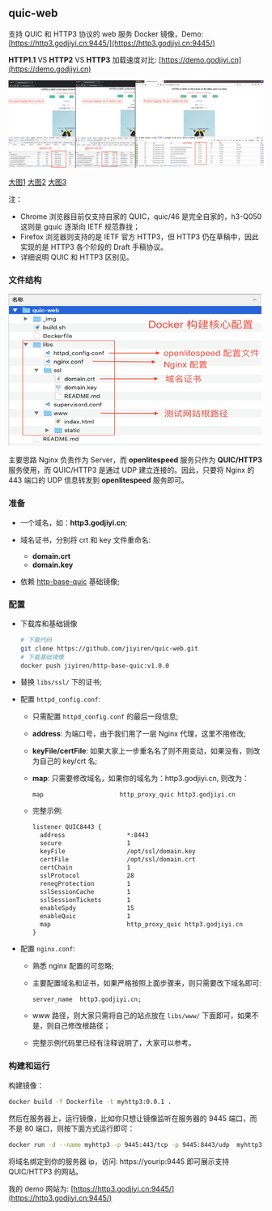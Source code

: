 ## quic-web

支持 QUIC 和 HTTP3 协议的 web 服务 Docker 镜像，Demo: [https://http3.godjiyi.cn:9445/](https://http3.godjiyi.cn:9445/)

**HTTP1.1** VS **HTTP2** VS **HTTP3** 加载速度对比: [https://demo.godjiyi.cn](https://demo.godjiyi.cn)

![](./_img/quic.jpg)

<a href="./_img/quic46.png" target="_blank">大图1<a/> <a href="./_img/quic50.png" target="_blank">大图2<a/>  <a href="./_img/http3.png" target="_blank">大图3<a/>

注：

* Chrome 浏览器目前仅支持自家的 QUIC，quic/46 是完全自家的，h3-Q050 这则是 gquic 逐渐向 IETF 规范靠拢；
* Firefox 浏览器则支持的是 IETF 官方 HTTP3，但 HTTP3 仍在草稿中，因此实现的是 HTTP3 各个阶段的 Draft 手稿协议。
* 详细说明 QUIC 和 HTTP3 区别见。

### 文件结构

<a href="./_img/quic-web-arc.png"><img alt="logo" width="500" height="300" src="./_img/quic-web-arc.png" alt="quic-web">
    </a>


主要思路 Nginx 负责作为 Server，而 **openlitespeed** 服务只作为 **QUIC/HTTP3** 服务使用，而 QUIC/HTTP3 是通过 UDP 建立连接的。因此，只要将 Nginx 的 443 端口的 UDP 信息转发到 **openlitespeed** 服务即可。

### 准备

* 一个域名，如：**http3.godjiyi.cn**;
* 域名证书，分别将 crt 和 key 文件重命名:
	* **domain.crt**
	* **domain.key** 

* 依赖 [http-base-quic](https://hub.docker.com/repository/docker/jiyiren/http-base-quic) 基础镜像;

### 配置

* 下载库和基础镜像

	```bash
	# 下载代码
	git clone https://github.com/jiyiren/quic-web.git
	# 下载基础镜像
	docker push jiyiren/http-base-quic:v1.0.0
	```

* 替换 `libs/ssl/` 下的证书;
* 配置 `httpd_config.conf`:

	* 只需配置 `httpd_config.conf` 的最后一段信息;
	* **address**: 为端口号，由于我们用了一层 Nginx 代理，这里不用修改;
	* **keyFile/certFile**: 如果大家上一步重名名了则不用变动，如果没有，则改为自己的 key/crt 名;
	* **map**: 只需要修改域名，如果你的域名为：http3.godjiyi.cn, 则改为：

		```nginx
		map                     http_proxy_quic http3.godjiyi.cn
		```
	* 完整示例:

		```nginx
		listener QUIC8443 {
		  address                 *:8443
		  secure                  1
		  keyFile                 /opt/ssl/domain.key
		  certFile                /opt/ssl/domain.crt
		  certChain               1
		  sslProtocol             28
		  renegProtection         1
		  sslSessionCache         1
		  sslSessionTickets       1
		  enableSpdy              15
		  enableQuic              1
		  map                     http_proxy_quic http3.godjiyi.cn
		}
		```
	
	
* 配置 `nginx.conf`:

	* 熟悉 nginx 配置的可忽略;
	* 主要配置域名和证书，如果严格按照上面步骤来，则只需要改下域名即可:

		```nginx
		server_name  http3.godjiyi.cn;
		```
	* www 路径，则大家只需将自己的站点放在 `libs/www/` 下面即可，如果不是，则自己修改根路径；
	* 完整示例代码里已经有注释说明了，大家可以参考。

### 构建和运行

构建镜像：

```bash
docker build -f Dockerfile -t myhttp3:0.0.1 .
```

然后在服务器上，运行镜像，比如你只想让镜像监听在服务器的 9445 端口，而不是 80 端口，则按下面方式运行即可：

```bash
docker run -d --name myhttp3 -p 9445:443/tcp -p 9445:8443/udp  myhttp3:0.0.1
```

将域名绑定到你的服务器 ip，访问: https://yourip:9445 即可展示支持 QUIC/HTTP3 的网站。

我的 demo 网站为: [https://http3.godjiyi.cn:9445/](https://http3.godjiyi.cn:9445/)